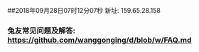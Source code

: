 ##2018年09月28日07时12分07秒 新址: 159.65.28.158
### 兔友常见问题及解答: https://github.com/wanggonging/d/blob/w/FAQ.md

